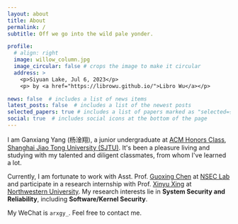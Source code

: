 ```yaml
---
layout: about
title: About
permalink: /
subtitle: Off we go into the wild pale yonder.

profile:
  # align: right
  image: willow_column.jpg
  image_circular: false # crops the image to make it circular
  address: >
    <p>Siyuan Lake, Jul 6, 2023</p>
    <p> by <a href="https://librowu.github.io/">Libro Wu</a></p>

news: false  # includes a list of news items
latest_posts: false  # includes a list of the newest posts
selected_papers: true # includes a list of papers marked as "selected={true}"
social: true  # includes social icons at the bottom of the page
---
```


I am Ganxiang Yang (杨淦翔), a junior undergraduate at [ACM Honors Class](https://acm.sjtu.edu.cn/home),
[Shanghai Jiao Tong University (SJTU)](https://en.sjtu.edu.cn/). 
It's been a pleasure living and studying with my talented and diligent classmates, from whom I've learned a lot.

Currently, I am fortunate to work with Asst. Prof. [Guoxing Chen](https://donnod.github.io/) at [NSEC Lab](https://nsec.sjtu.edu.cn/)
and participate in a research internship with Prof. [Xinyu Xing](http://xinyuxing.org/) at [Northwestern University](https://www.mccormick.northwestern.edu/).
My research interests lie in <span style="font-weight: bold">System Security and Reliability</span>,
including <span style="font-weight: bold">Software/Kernel Security</span>.

My WeChat is `arxgy_`. Feel free to contact me.
